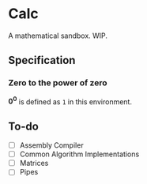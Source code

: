 # Calc

A mathematical sandbox. WIP.



## Specification

### Zero to the power of zero

**0<sup>0</sup>** is defined as `1` in this environment.



## To-do

- [ ] Assembly Compiler
- [ ] Common Algorithm Implementations
- [ ] Matrices
- [ ] Pipes
